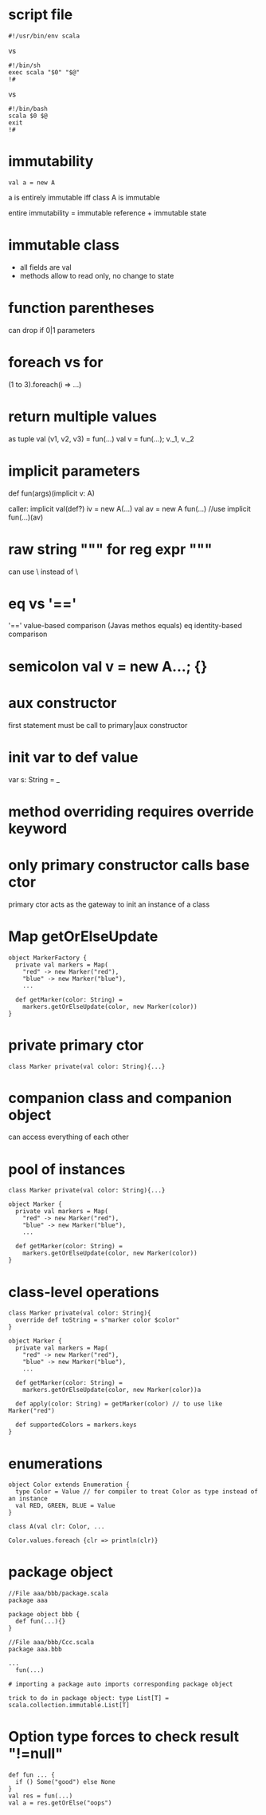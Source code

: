 script file
===========

```
#!/usr/bin/env scala
```
vs
```
#!/bin/sh
exec scala "$0" "$@"
!#
```
vs
```
#!/bin/bash
scala $0 $@
exit
!#
```

immutability
============
```
val a = new A
```
a is entirely immutable iff class A is immutable

entire immutability = immutable reference + immutable state

immutable class
===============
* all fields are val
* methods allow to read only, no change to state

function parentheses
====================
can drop if 0|1 parameters

foreach vs for
=============
(1 to 3).foreach(i => ...)

return multiple values
======================
as tuple
val (v1, v2, v3) = fun(...)
val v = fun(...); v._1, v._2

implicit parameters
===================
def fun(args)(implicit v: A)

caller:
implicit val(def?) iv = new A(...)
val av = new A
fun(...) //use implicit
fun(...)(av)

raw string """ for reg expr """
===============================
can use \ instead of \\

eq vs '=='
========
'==' value-based comparison (Javas methos equals)
eq identity-based comparison


semicolon val v = new A...; {}
==============================


aux constructor
==============
first statement must be call to primary|aux constructor

init var to def value
=====================
var s: String = _


method overriding requires override keyword
===========================================

only primary constructor calls base ctor
=========================================
primary ctor acts as the gateway to init an instance of a class


# Map getOrElseUpdate

```
object MarkerFactory {
  private val markers = Map(
    "red" -> new Marker("red"),
    "blue" -> new Marker("blue"),
    ...

  def getMarker(color: String) =
    markers.getOrElseUpdate(color, new Marker(color))
}
```

# private primary ctor
```
class Marker private(val color: String){...}
```

# companion class and companion object
can access everything of each other

# pool of instances
```
class Marker private(val color: String){...}

object Marker {
  private val markers = Map(
    "red" -> new Marker("red"),
    "blue" -> new Marker("blue"),
    ...

  def getMarker(color: String) =
    markers.getOrElseUpdate(color, new Marker(color))
}

```

# class-level operations

```
class Marker private(val color: String){
  override def toString = s"marker color $color"
}

object Marker {
  private val markers = Map(
    "red" -> new Marker("red"),
    "blue" -> new Marker("blue"),
    ...

  def getMarker(color: String) =
    markers.getOrElseUpdate(color, new Marker(color))a

  def apply(color: String) = getMarker(color) // to use like Marker("red")

  def supportedColors = markers.keys
}

```

# enumerations
```
object Color extends Enumeration {
  type Color = Value // for compiler to treat Color as type instead of an instance
  val RED, GREEN, BLUE = Value
}

class A(val clr: Color, ...

Color.values.foreach {clr => println(clr)}
```

# package object
```
//File aaa/bbb/package.scala
package aaa

package object bbb {
  def fun(...){}
}

//File aaa/bbb/Ccc.scala
package aaa.bbb

...
  fun(...)

# importing a package auto imports corresponding package object

trick to do in package object: type List[T] = scala.collection.immutable.List[T]
```

# Option type forces to check result "!=null"
```
def fun ... {
  if () Some("good") else None
}
val res = fun(...)
val a = res.getOrElse("oops")
```
